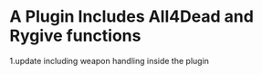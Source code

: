 # A Plugin Includes All4Dead and Rygive functions

1.update including weapon handling inside the plugin
